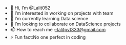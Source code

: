 - 👋 Hi, I’m @Lalit052
- 👀 I’m interested in working on projects with team
- 🌱 I’m currently learning Data science
- 💞️ I’m looking to collaborate on DataScience projects
- 📫 How to reach me :-lalitpvt333@gmail.com
- ⚡ Fun fact:No one perfect in coding

<!---
Lalit052/Lalit052 is a ✨ special ✨ repository because its `README.md` (this file) appears on your GitHub profile.
You can click the Preview link to take a look at your changes.
--->
